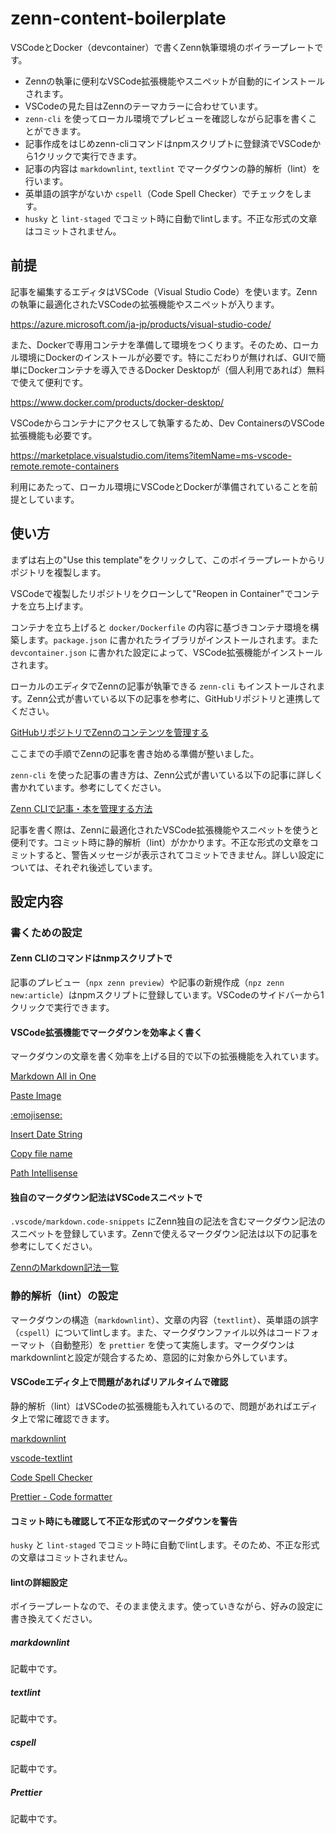 # zenn-content-boilerplate

VSCodeとDocker（devcontainer）で書くZenn執筆環境のボイラープレートです。

* Zennの執筆に便利なVSCode拡張機能やスニペットが自動的にインストールされます。
* VSCodeの見た目はZennのテーマカラーに合わせています。
* `zenn-cli` を使ってローカル環境でプレビューを確認しながら記事を書くことができます。
* 記事作成をはじめzenn-cliコマンドはnpmスクリプトに登録済でVSCodeから1クリックで実行できます。
* 記事の内容は `markdownlint`, `textlint` でマークダウンの静的解析（lint）を行います。
* 英単語の誤字がないか `cspell`（Code Spell Checker）でチェックをします。
* `husky` と `lint-staged` でコミット時に自動でlintします。不正な形式の文章はコミットされません。

## 前提

記事を編集するエディタはVSCode（Visual Studio Code）を使います。Zennの執筆に最適化されたVSCodeの拡張機能やスニペットが入ります。

https://azure.microsoft.com/ja-jp/products/visual-studio-code/

また、Dockerで専用コンテナを準備して環境をつくります。そのため、ローカル環境にDockerのインストールが必要です。特にこだわりが無ければ、GUIで簡単にDockerコンテナを導入できるDocker Desktopが（個人利用であれば）無料で使えて便利です。

https://www.docker.com/products/docker-desktop/

VSCodeからコンテナにアクセスして執筆するため、Dev ContainersのVSCode拡張機能も必要です。

https://marketplace.visualstudio.com/items?itemName=ms-vscode-remote.remote-containers

利用にあたって、ローカル環境にVSCodeとDockerが準備されていることを前提としています。

## 使い方

まずは右上の"Use this template"をクリックして、このボイラープレートからリポジトリを複製します。

VSCodeで複製したリポジトリをクローンして"Reopen in Container"でコンテナを立ち上げます。

コンテナを立ち上げると `docker/Dockerfile` の内容に基づきコンテナ環境を構築します。`package.json` に書かれたライブラリがインストールされます。また `devcontainer.json` に書かれた設定によって、VSCode拡張機能がインストールされます。

ローカルのエディタでZennの記事が執筆できる `zenn-cli` もインストールされます。Zenn公式が書いている以下の記事を参考に、GitHubリポジトリと連携してください。

[GitHubリポジトリでZennのコンテンツを管理する](https://zenn.dev/zenn/articles/connect-to-github)

ここまでの手順でZennの記事を書き始める準備が整いました。

`zenn-cli` を使った記事の書き方は、Zenn公式が書いている以下の記事に詳しく書かれています。参考にしてください。

[Zenn CLIで記事・本を管理する方法](https://zenn.dev/zenn/articles/zenn-cli-guide)

記事を書く際は、Zennに最適化されたVSCode拡張機能やスニペットを使うと便利です。コミット時に静的解析（lint）がかかります。不正な形式の文章をコミットすると、警告メッセージが表示されてコミットできません。詳しい設定については、それぞれ後述しています。

## 設定内容

### 書くための設定

#### Zenn CLIのコマンドはnmpスクリプトで

記事のプレビュー（`npx zenn preview`）や記事の新規作成（`npz zenn new:article`）はnpmスクリプトに登録しています。VSCodeのサイドバーから1クリックで実行できます。

#### VSCode拡張機能でマークダウンを効率よく書く

マークダウンの文章を書く効率を上げる目的で以下の拡張機能を入れています。

[Markdown All in One](https://marketplace.visualstudio.com/items?itemName=yzhang.markdown-all-in-one)

[Paste Image](https://marketplace.visualstudio.com/items?itemName=mushan.vscode-paste-image)

[:emojisense:](https://marketplace.visualstudio.com/items?itemName=bierner.emojisense)

[Insert Date String](https://marketplace.visualstudio.com/items?itemName=jsynowiec.vscode-insertdatestring)

[Copy file name](https://marketplace.visualstudio.com/items?itemName=nemesv.copy-file-name)

[Path Intellisense](https://marketplace.visualstudio.com/items?itemName=christian-kohler.path-intellisense)

#### 独自のマークダウン記法はVSCodeスニペットで

`.vscode/markdown.code-snippets` にZenn独自の記法を含むマークダウン記法のスニペットを登録しています。Zennで使えるマークダウン記法は以下の記事を参考にしてください。

[ZennのMarkdown記法一覧](https://zenn.dev/zenn/articles/markdown-guide)

### 静的解析（lint）の設定

マークダウンの構造（`markdownlint`）、文章の内容（`textlint`）、英単語の誤字（`cspell`）についてlintします。また、マークダウンファイル以外はコードフォーマット（自動整形）を `prettier` を使って実施します。マークダウンはmarkdownlintと設定が競合するため、意図的に対象から外しています。

#### VSCodeエディタ上で問題があればリアルタイムで確認

静的解析（lint）はVSCodeの拡張機能も入れているので、問題があればエディタ上で常に確認できます。

[markdownlint](https://marketplace.visualstudio.com/items?itemName=DavidAnson.vscode-markdownlint)

[vscode-textlint](https://marketplace.visualstudio.com/items?itemName=taichi.vscode-textlint)

[Code Spell Checker](https://marketplace.visualstudio.com/items?itemName=streetsidesoftware.code-spell-checker)

[Prettier - Code formatter](https://marketplace.visualstudio.com/items?itemName=esbenp.prettier-vscode)

#### コミット時にも確認して不正な形式のマークダウンを警告

`husky` と `lint-staged` でコミット時に自動でlintします。そのため、不正な形式の文章はコミットされません。

#### lintの詳細設定

ボイラープレートなので、そのまま使えます。使っていきながら、好みの設定に書き換えてください。

##### markdownlint

記載中です。

##### textlint

記載中です。

##### cspell

記載中です。

##### Prettier

記載中です。
